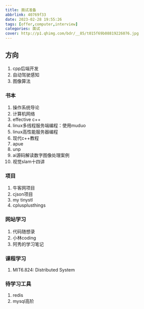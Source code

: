 ```yaml
---
title: 面试准备
abbrlink: 40769f33
date: 2023-02-28 19:55:26
tags: [offer,computer,interview]
categories: 面试
cover: http://p1.qhimg.com/bdr/__85/t015f69b08819226076.jpg
---
```

## 方向
1. cpp后端开发
2. 自动驾驶感知
3. 图像算法
### 书本
1. 操作系统导论
2. 计算机网络
3. effective c++
4. linux多线程服务端编程：使用muduo
5. linux高性能服务器编程
6. 现代c++教程
7. apue
8. unp
9. ai源码解读数字图像处理案例
10. 视觉slam十四讲
### 项目
1. 牛客网项目
2. cjson项目
3. my tinystl
4. cplusplusthings
### 网站学习
1. 代码随想录
2. 小林coding
3. 阿秀的学习笔记
### 课程学习
1. MIT6.824: Distributed System
### 待学习工具
1. redis
2. mysql高阶
